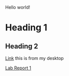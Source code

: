 Hello world!
# Heading 1
## Heading 2
[Link](http://google.com)
this is from my desktop

[Lab Report 1](lab-report-1-week-2.html)
